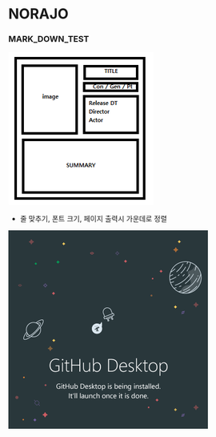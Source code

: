 # NORAJO
### MARK_DOWN_TEST  
![Content](https://github.com/hykim-king/NORAJO/blob/main/a.png "content")  
* 줄 맞추기, 폰트 크기, 페이지 출력시 가운데로 정렬  

![깃허브](https://github.com/notlelis/PCWK_MARKDOWN/blob/main/%EA%B9%83%ED%97%88%EB%B8%8C%20%EC%9D%BC%EB%9F%AC%EC%8A%A4%ED%8A%B8.png "github")  


